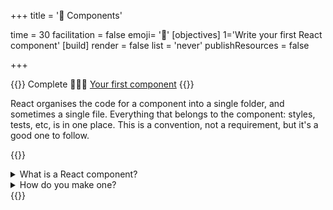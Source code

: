 +++
title = '🧩 Components'

time = 30
facilitation = false
emoji= '🧩'
[objectives]
    1='Write your first React component'
[build]
  render = false
  list = 'never'
  publishResources = false

+++

{{<note type="narrative" title="React Learn">}}
Complete 🧑🏾‍🎓 [Your first component](https://react.dev/learn/your-first-component)
{{</note>}}

React organises the code for a component into a single folder, and sometimes a single file. Everything that belongs to the component: styles, tests, etc, is in one place. This is a convention, not a requirement, but it's a good one to follow.

{{<note type="question" title="Check your understanding">}}

<details><summary>What is a React component?</summary>
Like any component, a React component is a self-contained piece of code that can be reused in different places.
</details>
<details><summary>How do you make one?</summary>
You write a JavaScript function that returns JSX.
</details>
{{</note>}}
